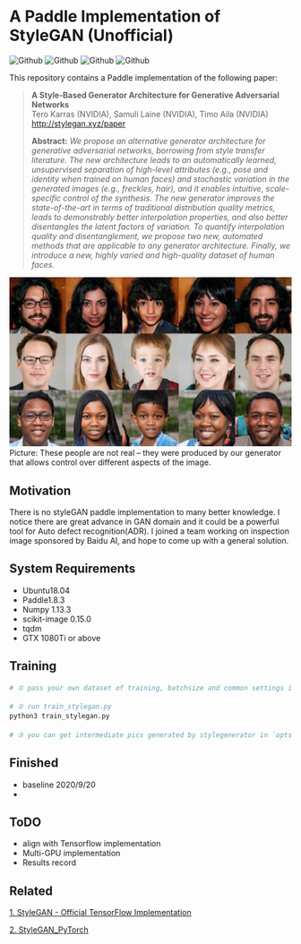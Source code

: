 # A Paddle Implementation of StyleGAN (Unofficial)

![Github](https://img.shields.io/badge/Paddle-v1.8.3-green.svg?style=for-the-badge&logo=data:image/png)
![Github](https://img.shields.io/badge/python-3.7-green.svg?style=for-the-badge&logo=python)
![Github](https://img.shields.io/badge/status-AlmostFinished-blue.svg?style=for-the-badge&logo=fire)
![Github](https://img.shields.io/badge/license-MIT-green.svg?style=for-the-badge&logo=fire)

This repository contains a Paddle implementation of the following paper:
> **A Style-Based Generator Architecture for Generative Adversarial Networks**<br>
> Tero Karras (NVIDIA), Samuli Laine (NVIDIA), Timo Aila (NVIDIA)<br>
> http://stylegan.xyz/paper
>
> **Abstract:** *We propose an alternative generator architecture for generative adversarial networks, borrowing from style transfer literature. The new architecture leads to an automatically learned, unsupervised separation of high-level attributes (e.g., pose and identity when trained on human faces) and stochastic variation in the generated images (e.g., freckles, hair), and it enables intuitive, scale-specific control of the synthesis. The new generator improves the state-of-the-art in terms of traditional distribution quality metrics, leads to demonstrably better interpolation properties, and also better disentangles the latent factors of variation. To quantify interpolation quality and disentanglement, we propose two new, automated methods that are applicable to any generator architecture. Finally, we introduce a new, highly varied and high-quality dataset of human faces.*


![Teaser image](utils/stylegan-teaser.png)
Picture: These people are not real – they were produced by our generator that allows control over different aspects of the image.

## Motivation
There is no styleGAN paddle implementation to many better knowledge. I notice there are great advance in GAN domain and it could be a powerful tool for Auto defect recognition(ADR). I joined a team working on inspection image sponsored by Baidu AI, and hope to come up with a general solution.

## System Requirements
- Ubuntu18.04
- Paddle1.8.3
- Numpy 1.13.3
- scikit-image 0.15.0
- tqdm
- GTX 1080Ti or above

## Training

``` python
# ① pass your own dataset of training, batchsize and common settings in TrainOpts of `opts.py`.

# ② run train_stylegan.py
python3 train_stylegan.py

# ③ you can get intermediate pics generated by stylegenerator in `opts.det/images/`
```

## Finished
- baseline 2020/9/20
- 


## ToDO
- align with Tensorflow implementation
- Multi-GPU implementation
- Results record

## Related
[1. StyleGAN - Official TensorFlow Implementation](https://github.com/NVlabs/stylegan)

[2. StyleGAN_PyTorch](https://github.com/tomguluson92/StyleGAN_PyTorch)
